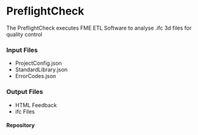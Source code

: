 # PreflightCheck
The PreflightCheck executes FME ETL Software to analyse .ifc 3d files for quality control

### Input Files
- ProjectConfig.json
- StandardLibrary.json
- ErrorCodes.json

### Output Files
- HTML Feedback
- ifc Files

#### Repository
